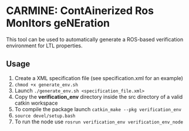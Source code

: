 # CARMINE: ContAinerized Ros MonItors geNEration
This tool can be used to automatically generate a ROS-based verification environment for LTL properties.

## Usage
1. Create a XML specification file (see specification.xml for an example)
2. `chmod +x generate_env.sh`
2. Launch `./generate_env.sh <specification_file.xml>`
3. Copy the **verification_env** directory inside the src directory of a valid catkin workspace 
4. To compile the package launch `catkin_make --pkg verification_env`
5. `source devel/setup.bash`
6. To run the node use `rosrun verification_env verification_env_node`
